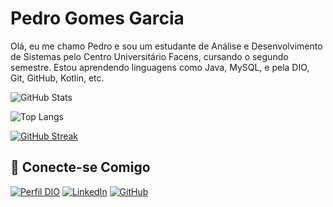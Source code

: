 # Pedro Gomes Garcia
Olá, eu me chamo Pedro e sou um estudante de Análise e Desenvolvimento de Sistemas pelo Centro Universitário Facens, cursando o segundo semestre. Estou aprendendo linguagens como Java, MySQL, e pela DIO, Git, GitHub, Kotlin, etc. 

![GitHub Stats](https://github-readme-stats.vercel.app/api?username=sou-Pedro&theme=transparent&bg_color=white&border_color=2832c2&show_icons=true&icon_color=2832c2&title_color=&text_color=)

![Top Langs](https://github-readme-stats-git-masterrstaa-rickstaa.vercel.app/api/top-langs/?username=sou-Pedro&layout=compact&bg_color=white&border_color=2832c2&title_color=&text_color=)

[![GitHub Streak](https://streak-stats.demolab.com/?user=sou-Pedro&theme=&background=white&border=2832c2&dates=2832c2)](https://git.io/streak-stats)

## 🔗 Conecte-se Comigo
[![Perfil DIO](https://img.shields.io/badge/-Meu%20Perfil%20na%20DIO-1338BE?style=for-the-badge)](https://www.dio.me/users/Junior_elias1404)
[![LinkedIn](https://img.shields.io/badge/LinkedIn-2832c2?style=for-the-badge&logo=linkedin&logoColor=white)](https://www.linkedin.com/in/pedrogomesgarcia/)
[![GitHub](https://img.shields.io/badge/GitHub-2832c2?style=for-the-badge&logo=github&logoColor=fff)](https://www.dio.me/users/pedrogomesgarcia111)







